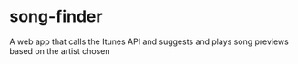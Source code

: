 # song-finder
A web app that calls the Itunes API and suggests and plays song previews based on the artist chosen
